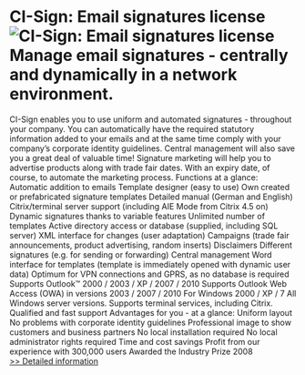# CI-Sign: Email signatures license<br />![CI-Sign: Email signatures license](https://mycommerce.akamaized.net/api/pimages/P300295717/BIG/300295717.PNG)<br />Manage email signatures - centrally and dynamically in a network environment.
CI-Sign enables you to use uniform and automated signatures - throughout your company. You can automatically have the required statutory information added to your emails and at the same time comply with your company’s corporate identity guidelines. Central management will also save you a great deal of valuable time!
Signature marketing will help you to advertise products along with trade fair dates. With an expiry date, of course, to automate the marketing process.
Functions at a glance:
Automatic addition to emails
Template designer (easy to use)
Own created or prefabricated signature templates
Detailed manual (German and English)
Citrix/terminal server support
(including AIE Mode from Citrix 4.5 on)
Dynamic signatures thanks to variable features
Unlimited number of templates
Active directory access or database
(supplied, including SQL server)
XML interface for changes (user adaptation)
Campaigns (trade fair announcements, product advertising, random inserts)
Disclaimers
Different signatures (e.g. for sending or forwarding)
Central management
Word interface for templates
(template is immediately opened with dynamic user data)
Optimum for VPN connections and GPRS, as no database is required
Supports Outlook™ 2000 / 2003 / XP / 2007 / 2010
Supports Outlook Web Access (OWA)
in versions 2003 / 2007 / 2010
For Windows 2000 / XP / 7
All Windows server versions.
Supports terminal services, including Citrix.
Qualified and fast support
Advantages for you - at a glance:
Uniform layout
No problems with corporate identity guidelines
Professional image to show customers and business partners
No local installation required
No local administrator rights required
Time and cost savings
Profit from our experience with 300,000 users
Awarded the Industry Prize 2008<br />[>> Detailed information](https://secure.shareit.com/shareit/product.html?productid=300295717&affiliateid=200057808)